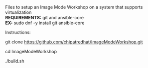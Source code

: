 Files to setup an Image Mode Workshop on a system that supports virtualization  
**REQUIREMENTS:** git and ansible-core  
  **EX:** sudo dnf -y install git ansible-core

Instructions:

git clone https://github.com/chipatredhat/ImageModeWorkshop.git

cd ImageModeWorkshop

./build.sh
